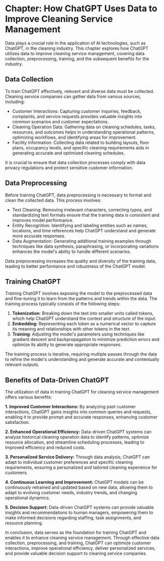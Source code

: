 Chapter: How ChatGPT Uses Data to Improve Cleaning Service Management
=====================================================================

Data plays a crucial role in the application of AI technologies, such as ChatGPT, in the cleaning industry. This chapter explores how ChatGPT utilizes data to improve cleaning service management, covering data collection, preprocessing, training, and the subsequent benefits for the industry.

Data Collection
---------------

To train ChatGPT effectively, relevant and diverse data must be collected. Cleaning service companies can gather data from various sources, including:

* Customer Interactions: Capturing customer inquiries, feedback, complaints, and service requests provides valuable insights into common scenarios and customer expectations.
* Cleaning Operation Data: Gathering data on cleaning schedules, tasks, resources, and outcomes helps in understanding operational patterns, optimizing workflows, and identifying areas for improvement.
* Facility Information: Collecting data related to building layouts, floor plans, occupancy levels, and specific cleaning requirements aids in generating accurate and optimized cleaning schedules.

It is crucial to ensure that data collection processes comply with data privacy regulations and protect sensitive customer information.

Data Preprocessing
------------------

Before training ChatGPT, data preprocessing is necessary to format and clean the collected data. This process involves:

* Text Cleaning: Removing irrelevant characters, correcting typos, and standardizing text formats ensure that the training data is consistent and improves model performance.
* Entity Recognition: Identifying and labeling entities such as names, locations, and time references help ChatGPT understand and generate more accurate responses.
* Data Augmentation: Generating additional training examples through techniques like data synthesis, paraphrasing, or incorporating variations enhances the model's ability to handle different scenarios.

Data preprocessing increases the quality and diversity of the training data, leading to better performance and robustness of the ChatGPT model.

Training ChatGPT
----------------

Training ChatGPT involves exposing the model to the preprocessed data and fine-tuning it to learn from the patterns and trends within the data. The training process typically consists of the following steps:

1. **Tokenization**: Breaking down the text into smaller units called tokens, which help ChatGPT understand the context and structure of the input.
2. **Embedding**: Representing each token as a numerical vector to capture its meaning and relationships with other tokens in the text.
3. **Training**: Adjusting the model's parameters using techniques like gradient descent and backpropagation to minimize prediction errors and optimize its ability to generate appropriate responses.

The training process is iterative, requiring multiple passes through the data to refine the model's understanding and generate accurate and contextually relevant outputs.

Benefits of Data-Driven ChatGPT
-------------------------------

The utilization of data in training ChatGPT for cleaning service management offers various benefits:

**1. Improved Customer Interactions:** By analyzing past customer interactions, ChatGPT gains insights into common queries and requests, enabling it to provide prompt and accurate responses, enhancing customer satisfaction.

**2. Enhanced Operational Efficiency:** Data-driven ChatGPT systems can analyze historical cleaning operation data to identify patterns, optimize resource allocation, and streamline scheduling processes, leading to improved efficiency and reduced costs.

**3. Personalized Service Delivery:** Through data analysis, ChatGPT can adapt to individual customer preferences and specific cleaning requirements, ensuring a personalized and tailored cleaning experience for customers.

**4. Continuous Learning and Improvement:** ChatGPT models can be continuously retrained and updated based on new data, allowing them to adapt to evolving customer needs, industry trends, and changing operational dynamics.

**5. Decision Support:** Data-driven ChatGPT systems can provide valuable insights and recommendations to human managers, empowering them to make informed decisions regarding staffing, task assignments, and resource planning.

In conclusion, data serves as the foundation for training ChatGPT and enables it to enhance cleaning service management. Through effective data collection, preprocessing, and training, ChatGPT can optimize customer interactions, improve operational efficiency, deliver personalized services, and provide valuable decision support to cleaning service companies.
